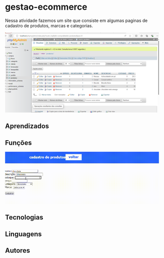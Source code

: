 # gestao-ecommerce
Nessa atividade fazemos um site que consiste em algumas paginas de cadastro de produtos, marcas e categorias.

 ![png](imgs/img.png)

 ## Aprendizados

 ## Funções

 ![gif](imgs/telaProd.gif)

 ## Tecnologias

 ## Linguagens

 ## Autores